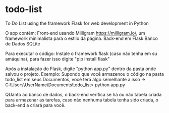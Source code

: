 # todo-list
To Do List using the framework Flask for web development in Python

O app contém:
Front-end usando Milligram https://milligram.io/, um framework minimalista para o estilo da página.
Back-end em Flask
Banco de Dados SQLite



Para executar o código:
Instale o framework flask (caso não tenha em su amáquina), para fazer isso digite "pip install flask"

Após a instalação do Flask, digite "python app.py" dentro da pasta onde salvou o projeto. Exemplo: Supondo que você armazenou o código na pasta todo_list em seus Documentos, você terá algo semelhante a isso -> C:\Users\UserName\Documents\todo_list> python app.py

QUanto ao banco de dados, o back-end verifica se há ou não tabela criada para armazenar as tarefas, caso não nenhuma tabela tenha sido criada, o back-end a criará para você.
